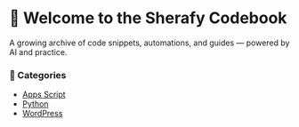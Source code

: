 # 🧠 Welcome to the Sherafy Codebook

A growing archive of code snippets, automations, and guides — powered by AI and practice.

### 📂 Categories

- [Apps Script](#/apps-script/email-parser)
- [Python](#/python/pdf-generator)
- [WordPress](#/wordpress/post-sync)
